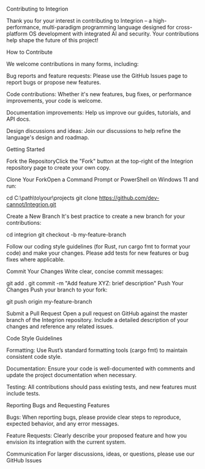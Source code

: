 Contributing to Integrion

Thank you for your interest in contributing to Integrion – a high-performance, multi-paradigm programming language designed for cross-platform OS development with integrated AI and security. Your contributions help shape the future of this project!

How to Contribute

We welcome contributions in many forms, including:

Bug reports and feature requests: Please use the GitHub Issues page to report bugs or propose new features.

Code contributions: Whether it's new features, bug fixes, or performance improvements, your code is welcome.

Documentation improvements: Help us improve our guides, tutorials, and API docs.

Design discussions and ideas: Join our discussions to help refine the language's design and roadmap.

Getting Started

Fork the RepositoryClick the "Fork" button at the top-right of the Integrion repository page to create your own copy.

Clone Your ForkOpen a Command Prompt or PowerShell on Windows 11 and run:

cd C:\path\to\your\projects
git clone https://github.com/dev-cannot/Integrion.git

Create a New Branch
It's best practice to create a new branch for your contributions:

cd integrion
git checkout -b my-feature-branch

Follow our coding style guidelines (for Rust, run cargo fmt to format your code) and make your changes. Please add tests for new features or bug fixes where applicable.

Commit Your Changes
Write clear, concise commit messages:

git add .
git commit -m "Add feature XYZ: brief description"
Push Your Changes
Push your branch to your fork:

git push origin my-feature-branch

Submit a Pull Request
Open a pull request on GitHub against the master branch of the Integrion repository. Include a detailed description of your changes and reference any related issues.

Code Style Guidelines

Formatting:
Use Rust’s standard formatting tools (cargo fmt) to maintain consistent code style.

Documentation:
Ensure your code is well-documented with comments and update the project documentation when necessary.

Testing:
All contributions should pass existing tests, and new features must include tests.

Reporting Bugs and Requesting Features

Bugs:
When reporting bugs, please provide clear steps to reproduce, expected behavior, and any error messages.

Feature Requests:
Clearly describe your proposed feature and how you envision its integration with the current system.

Communication
For larger discussions, ideas, or questions, please use our GitHub Issues
